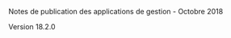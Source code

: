 <!-- This file contains localizable strings used in generating the custom PDF. Do not use as an include file in any web content. -->
<!-- strings for PDF page header -->

Notes de publication des applications de gestion - Octobre 2018

Version 18.2.0

